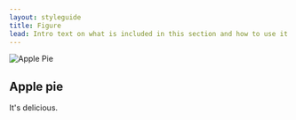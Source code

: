 ```yaml
---
layout: styleguide
title: Figure
lead: Intro text on what is included in this section and how to use it. No more than one or two sentences.
---
```


<!-- Figure section begin -->

<div class="preview">
  <div class="usa-image-block">
    <img src="{{ site.baseurl }}/assets/img/typography_example_apple_pie.png"  alt="Apple Pie">
    <div class="usa-image-text-block">
      <h2 class="usa-display">Apple pie</h2>
      <p class="usa-image-text">It's delicious.</p>
    </div>    
  </div>
</div>

<!-- Figure section end -->
